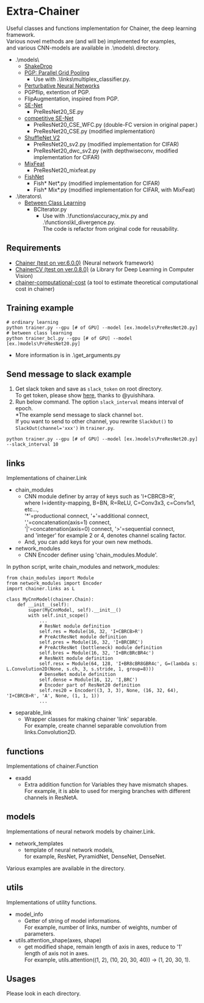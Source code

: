 # Extra-Chainer
Useful classes and functions implementation for Chainer, the deep learning framework.  
Various novel methods are (and will be) implemented for examples,  
and various CNN-models are available in .\models\ directory.
- .\models\
  - [ShakeDrop](https://github.com/imenurok/ShakeDrop)
  - [PGP: Parallel Grid Pooling](https://github.com/akitotakeki/pgp-chainer)  
    * Use with .\links\multiplex_classifier.py.
  - [Perturbative Neural Networks](https://arxiv.org/abs/1806.01817)
  - PGPflip, extention of PGP.
  - FlipAugmentation, inspired from PGP.
  - [SE-Net](https://arxiv.org/abs/1709.01507)  
    * PreResNet20_SE.py
  - [competitive SE-Net](https://arxiv.org/abs/1807.08920)  
    * PreResNet20_CSE_WFC.py (double-FC version in original paper.)  
    * PreResNet20_CSE.py (modified implementation)  
  - [ShuffleNet V2](https://arxiv.org/abs/1807.11164)  
    * PreResNet20_sv2.py (modified implementation for CIFAR)  
    * PreResNet20_dwc_sv2.py (with depthwiseconv, modified implementation for CIFAR)  
  - [MixFeat](https://openreview.net/forum?id=HygT9oRqFX)  
    * PreResNet20_mixfeat.py
  - [FishNet](https://arxiv.org/abs/1901.03495)  
    * Fish* Net*.py (modified implementation for CIFAR)  
    * Fish* Mix*.py (modified implementation for CIFAR, with MixFeat)  
- .\iterators\  
  - [Between Class Learning](https://github.com/mil-tokyo/bc_learning_image)  
    - BCIterator.py  
      * Use with .\functions\accuracy_mix.py and .\functions\kl_divergence.py.  
    The code is refactor from original code for reusability.

## Requirements
- [Chainer (test on ver.6.0.0)](https://github.com/pfnet/chainer) (Neural network framework)
- [ChainerCV (test on ver.0.8.0)](https://github.com/chainer/chainercv) (a Library for Deep Learning in Computer Vision)
- [chainer-computational-cost](https://github.com/belltailjp/chainer_computational_cost) (a tool to estimate theoretical computational cost in chainer)

## Training example
```
# ordinary learning
python trainer.py --gpu [# of GPU] --model [ex.)models\PreResNet20.py]
# between class learning
python trainer_bcl.py --gpu [# of GPU] --model [ex.)models\PreResNet20.py]
```
- More information is in .\get_arguments.py

## Send message to slack example
1. Get slack token and save as `slack_token` on root directory.  
  To get token, please show [here](https://qiita.com/yuishihara/items/2782a76affb5fa574349), thanks to @yuishihara.  
2. Run below command. The option `slack_interval` means interval of epoch.  
   *The example send message to slack channel `bot`.  
    If you want to send to other channel, you rewrite `SlackOut()` to `SlackOut(channel='xxx')` in `trainer.py`.  
```
python trainer.py --gpu [# of GPU] --model [ex.)models\PreResNet20.py] --slack_interval 10
```

## links
Implementations of chainer.Link
- chain_modules
  - CNN module definer by array of keys such as 'I+CBRCB>R',  
    where I=identity-mapping, B=BN, R=ReLU, C=Conv3x3, c=Conv1x1, etc...,  
    '*'=productional connect, '+'=additional connect, ','=concatenation(axis=1) connect,  
    '|'=concatenation(axis=0) connect, '>'=sequential connect,  
    and 'integer' for example 2 or 4, denotes channel scaling factor.
  - And, you can add keys for your own new methods.
- network_modules
  - CNN Encoder definer using 'chain_modules.Module'.

In python script, write chain_modules and network_modules:
```
from chain_modules import Module
from network_modules import Encoder
import chainer.links as L

class MyCnnModel(chainer.Chain):
    def __init__(self):
        super(MyCnnModel, self).__init__()
        with self.init_scope()
            ...
            # ResNet module definition
            self.res = Module(16, 32, 'I+CBRCB>R')
            # PreActResNet module definition
            self.pres = Module(16, 32, 'I+BRCBRC')
            # PreActResNet (bottleneck) module definition
            self.bres = Module(16, 32, 'I+BRcBRcBR4c')
            # ResNeXt module definition
            self.resx = Module(64, 128, 'I+BR8cBR8GBR4c', G=(lambda s: L.Convolution2D(None, s.ch, 3, s.stride, 1, group=8)))
            # DenseNet module definition
            self.dense = Module(16, 12, 'I,BRC')
            # Encoder part of ResNet20 definition
            self.res20 = Encoder((3, 3, 3), None, (16, 32, 64), 'I+CBRCB>R', 'A', None, (1, 1, 1))
            ...
```

- separable_link
  - Wrapper classes for making chainer 'link' separable.  
    For example, create channel separable convolution from links.Convolution2D.

## functions
Implementations of chainer.Function
- exadd
  - Extra addition function for Variables they have mismatch shapes.  
    For example, it is able to used for merging branches with different channels in ResNetA.

## models
Implementations of neural network models by chainer.Link.
- network_templates
  - template of neural network models,  
    for example, ResNet, PyramidNet, DenseNet, DenseNet.

Various examples are available in the directory.

## utils
Implementations of utility functions.
- model_info
  - Getter of string of model informations.  
    For example, number of links, number of weights, number of parameters.
- utils.attention_shape(axes, shape)
  - get modified shape, remain length of axis in axes, reduce to '1' length of axis not in axes.  
    For example, utils.attention((1, 2), (10, 20, 30, 40)) -> (1, 20, 30, 1).

## Usages
Please look in each directory.
